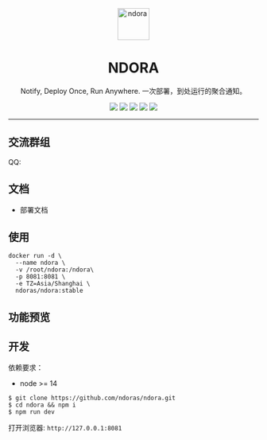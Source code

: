 <div align="center">
  <img alt="ndora" height="64" src="./doc/logo.svg">
</div>
<div align="center">
  <h1 align="center">NDORA</h1>
  <p align="center">Notify, Deploy Once, Run Anywhere. 一次部署，到处运行的聚合通知。</p>
  <p align="center">
    <a href="https://github.com/ndoras/ndora"><img src="https://img.shields.io/github/stars/ndoras/ndora" /></a>
    <a href="https://github.com/ndoras/ndora"><img src="https://img.shields.io/github/license/ndoras/ndora"></a>
    <a href="https://github.com/ndoras/ndora"><img src="https://img.shields.io/github/languages/top/ndoras/ndora"></a>
    <a href="https://hub.docker.com/r/ndoras/ndora"><img src="https://img.shields.io/docker/pulls/ndoras/ndora.svg" /></a>
    <a href="https://hub.docker.com/r/ndoras/ndora"><img src="https://img.shields.io/docker/image-size/ndoras/ndora" /></a>
  </p>
</div>
<hr/>

## 交流群组
<p>QQ: </p>

## 文档

+ 部署文档

## 使用

```shell
docker run -d \
  --name ndora \
  -v /root/ndora:/ndora\
  -p 8081:8081 \
  -e TZ=Asia/Shanghai \
  ndoras/ndora:stable
```

## 功能预览
## 开发

依赖要求：
+ node >= 14

```shell
$ git clone https://github.com/ndoras/ndora.git
$ cd ndora && npm i
$ npm run dev
```
打开浏览器: `http://127.0.0.1:8081`

## 

